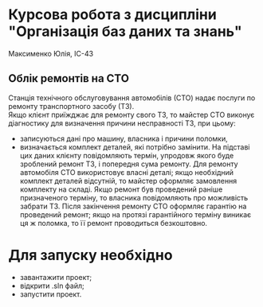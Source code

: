 # Курсова робота з дисципліни "Організація баз даних та знань"
Максименко Юлія, ІС-43

## Облік ремонтів на СТО
Станція технічного обслуговування автомобілів (СТО) надає послуги по ремонту транспортного засобу (ТЗ).            
Якщо клієнт приїжджає для ремонту свого ТЗ, то майстер СТО виконує діагностику для визначення причини несправності ТЗ, при цьому: 
-	записуються дані про машину, власника і причини поломки, 
-	визначається комплект деталей, які потрібно замінити.
На підставі цих даних клієнту повідомляють термін, упродовж якого буде зроблений ремонт ТЗ, і попередня сума ремонту. 
Для ремонту автомобіля СТО використовує власні деталі; якщо необхідний комплект деталей відсутній, то майстер оформляє замовлення комплекту на складі.
Якщо ремонт був проведений раніше призначеного терміну, то власника повідомляють про можливість забрати ТЗ. Після закінчення ремонту СТО оформляє гарантію на проведений ремонт; якщо на протязі гарантійного терміну виникає ця ж поломка, то її ремонт проводиться безкоштовно.

# Для запуску необхідно 
- завантажити проект;
- відкрити .sln файл; 
- запустити проект.

